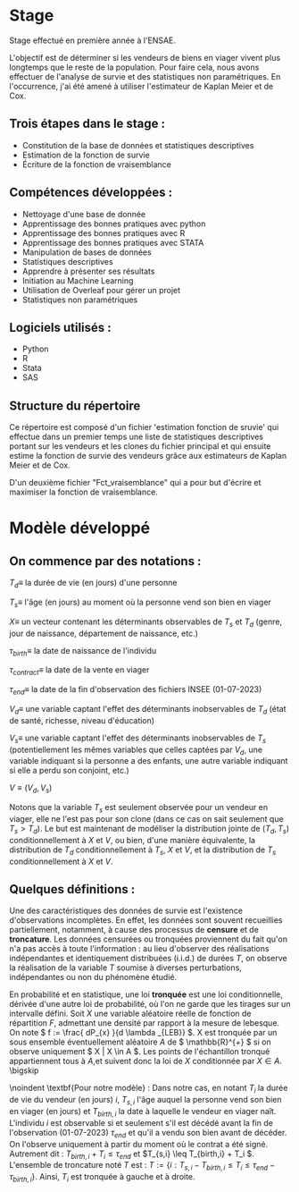 # Stage

Stage effectué en première année à l'ENSAE.

L'objectif est de déterminer si les vendeurs de biens en viager vivent plus longtemps que le reste de la population. 
Pour faire cela, nous avons effectuer de l'analyse de survie et des statistiques non paramétriques. En l'occurrence, j'ai été amené à utiliser l'estimateur de Kaplan Meier et de Cox. 

## Trois étapes dans le stage : 
- Constitution de la base de données et statistiques descriptives 
- Estimation de la fonction de survie 
- Écriture de la fonction de vraisemblance 

## Compétences développées :  
- Nettoyage d'une base de donnée
- Apprentissage des bonnes pratiques avec python
- Apprentissage des bonnes pratiques avec R
- Apprentissage des bonnes pratiques avec STATA
- Manipulation de bases de données
- Statistiques descriptives
- Apprendre à présenter ses résultats
- Initiation au Machine Learning
- Utilisation de Overleaf pour gérer un projet
- Statistiques non paramétriques 

## Logiciels utilisés : 
- Python 
- R 
- Stata
- SAS 

## Structure du répertoire
Ce répertoire est composé d'un fichier 'estimation fonction de sruvie' qui effectue dans un premier temps une liste de statistiques descriptives portant sur les vendeurs et les clones du fichier principal et qui ensuite estime la fonction de survie des vendeurs grâce aux estimateurs de Kaplan Meier et de Cox. 

D'un deuxième fichier "Fct_vraisemblance" qui a pour but d'écrire et maximiser la fonction de vraisemblance. 





# Modèle développé 
## On commence par des notations : 

$T_d \equiv$ la durée de vie (en jours) d'une personne 

$T_s \equiv$ l'âge (en jours) au moment où la personne vend son bien en viager

$X \equiv$ un vecteur contenant les déterminants observables de $T_s$ et $T_d$ (genre, jour de naissance, département de naissance, etc.)

$\tau_{birth} \equiv$ la date de naissance de l'individu

$\tau_{contract} \equiv$ la date de la vente en viager

$\tau_{end} \equiv$ la date de la fin d'observation des fichiers INSEE (01-07-2023)

$V_d \equiv$ une variable captant l'effet des déterminants inobservables de $T_d$ (état de santé, richesse, niveau d'éducation)

$V_s \equiv$ une variable captant l'effet des déterminants inobservables de $T_s$ (potentiellement les mêmes variables que celles captées par $V_d$, une variable indiquant si la personne a des enfants, une autre variable indiquant si elle a perdu son conjoint, etc.)

$V \equiv (V_d,V_s)$

Notons que la variable $T_s$ est seulement observée pour un vendeur en viager, elle ne l'est pas pour son clone (dans ce cas on sait seulement que $T_s>T_d$). Le but est maintenant de modéliser la distribution jointe de $(T_d,T_s)$ conditionnellement à $X$ et $V$, ou bien, d'une manière équivalente, la distribution de $T_d$ conditionnellement à $T_s$, $X$ et $V$, et la distribution de $T_s$ conditionnellement à $X$ et $V$. 

## Quelques définitions : 

Une des caractéristiques des données de survie est l'existence d'observations incomplètes.
En effet, les données sont souvent recueillies partiellement, notamment, à cause des processus de **censure** et de **troncature**. Les données censurées ou tronquées proviennent du fait qu'on n'a pas accès à toute l'information : au lieu d'observer des réalisations indépendantes et identiquement distribuées (i.i.d.) de durées $T$, on observe la réalisation de la variable $T$ soumise à diverses perturbations, indépendantes ou non du phénomène étudié. 

En probabilité et en statistique, une loi **tronquée** est une loi conditionnelle, dérivée d'une autre loi de probabilité, où l'on ne garde que les tirages sur un intervalle défini. 
Soit $X$ une variable aléatoire réelle de fonction de répartition $F$, admettant une densité par rapport à la mesure de lebesque. On note 
$ f := \frac{ dP_{x} }{d \lambda _{LEB}} $. 
X est tronquée par un sous ensemble éventuellement aléatoire $A$ de $ \mathbb{R}^{+} $ si on observe uniquement $ X | X \in A $. Les points de l'échantillon tronqué appartiennent tous à $A$,et suivent donc la loi de $X$ conditionnée par $X \in A$. 
\bigskip 

\noindent \textbf{Pour notre modèle} : 
Dans notre cas, en notant $T_{i}$ la durée de vie du vendeur (en jours) $i$, $T_{s,i}$ l'âge auquel la personne vend son bien en viager (en jours) et $T_{birth,i}$ la date à laquelle le vendeur en viager naît. 
L'individu $i$ est observable si et seulement s'il est décédé avant la fin de l'observation (01-07-2023) $\tau_{end}$ et qu'il a vendu son bien avant de décéder. On l'observe uniquement à partir du moment où le contrat a été signé. 
Autrement dit : $T_{birth,i} + T_i \leq \tau _{end}$ et $T_{s,i} \leq T_{birth,i} + T_i $. 
L'ensemble de troncature noté $T$ est : $T := \{ i : T_{s,i} - T_{birth,i} \leq T_{i} \leq \tau _{end} - \tau_{birth , i} \}$. 
Ainsi, $T_{i}$ est tronquée à gauche et à droite.




